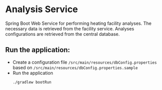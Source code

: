 # Analysis Service

Spring Boot Web Service for performing heating facility analyses. The necessary data is retrieved from the facility service. Analyses configurations are retrieved from the central database.

## Run the application:
- Create a configuration file `/src/main/resources/dbConfig.properties` based on `/src/main/resources/dbConfig.properties.sample`
- Run the application
    ```
    ./gradlew bootRun
    ```
